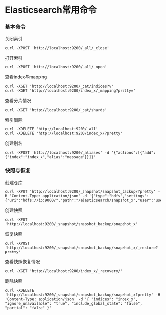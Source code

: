 # Elasticsearch常用命令

### 基本命令
关闭索引
``` 
curl -XPOST 'http://localhost:9200/_all/_close'
```
打开索引
```
curl -XPOST 'http://localhost:9200/_all/_open'
```
查看index与mapping
```
curl -XGET 'http://localhost:9200/_cat/indices?v'
curl -XGET 'http://localhost:9200/index_x/_mapping?pretty='
```
查看分片情况
```
curl -XGET 'http://localhost:9200/_cat/shards'
```
索引删除
```
curl -XDELETE 'http://localhost:9200/_all'
curl -XDELETE 'http://localhost:9200/index_x/?pretty'
```
创建别名
```
curl -XPOST 'http://localhost:9200/_aliases' -d '{"actions":[{"add":{"index":"index_x","alias":"message"}}]}'
```

### 快照与恢复
创建仓库
```
curl -XPUT 'http://localhost:9200/_snapshot/snapshot_backup/?pretty' -H 'Content-Type: application/json' -d '{"type":"hdfs","settings":{"uri":"hdfs://ip:9000/","path":"/elasticsearch/snapshot_x","user":"username"}}'
```
创建快照
```
curl -XPUT 'http://localhost:9200/_snapshot/snapshot_backup/snapshot_x'
```
恢复快照
```
curl -XPOST 'http://localhost:9200/_snapshot/snapshot_backup/snapshot_x/_restore?pretty'
```
查看快照恢复情况
```
curl -XGET 'http://localhost:9200/index_x/_recovery/'
```
删除快照
```
curl -XDELETE 'http://localhost:9200/_snapshot/snapshot_backup/snapshot_x?pretty' -H 'Content-Type: application/json' -d '{ "indices": "index_x", "ignore_unavailable": "true", "include_global_state": "false", "partial": "false" }'
```
